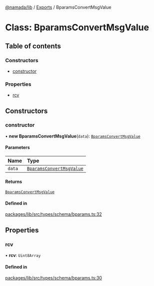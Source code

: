 [@namada/lib](../README.md) / [Exports](../modules.md) / BparamsConvertMsgValue

# Class: BparamsConvertMsgValue

## Table of contents

### Constructors

- [constructor](BparamsConvertMsgValue.md#constructor)

### Properties

- [rcv](BparamsConvertMsgValue.md#rcv)

## Constructors

### constructor

• **new BparamsConvertMsgValue**(`data`): [`BparamsConvertMsgValue`](BparamsConvertMsgValue.md)

#### Parameters

| Name | Type |
| :------ | :------ |
| `data` | [`BparamsConvertMsgValue`](BparamsConvertMsgValue.md) |

#### Returns

[`BparamsConvertMsgValue`](BparamsConvertMsgValue.md)

#### Defined in

[packages/lib/src/types/schema/bparams.ts:32](https://github.com/anoma/namada-sdkjs/blob/dd361cd98692159413426f6fb0fdf1714d54b437/packages/lib/src/types/schema/bparams.ts#L32)

## Properties

### rcv

• **rcv**: `Uint8Array`

#### Defined in

[packages/lib/src/types/schema/bparams.ts:30](https://github.com/anoma/namada-sdkjs/blob/dd361cd98692159413426f6fb0fdf1714d54b437/packages/lib/src/types/schema/bparams.ts#L30)

